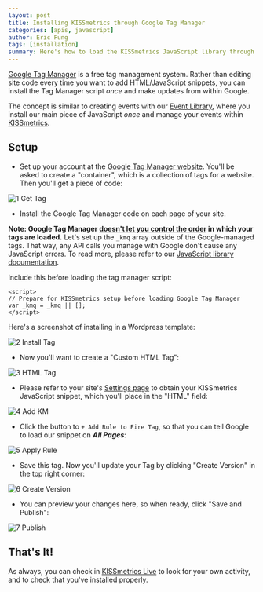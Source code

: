 ```yaml
---
layout: post
title: Installing KISSmetrics through Google Tag Manager
categories: [apis, javascript]
author: Eric Fung
tags: [installation]
summary: Here's how to load the KISSmetrics JavaScript library through Google Tag Manager.
---
```

[Google Tag Manager][gtm] is a free tag management system. Rather than editing site code every time you want to add HTML/JavaScript snippets, you can install the Tag Manager script *once* and make updates from within Google.

The concept is similar to creating events with our [Event Library][evlib], where you install our main piece of JavaScript *once* and manage your events within [KISSmetrics][evlib-link].

## Setup

* Set up your account at the [Google Tag Manager website][gtm]. You'll be asked to create a "container", which is a collection of tags for a website. Then you'll get a piece of code:

![1 Get Tag][ss1]

* Install the Google Tag Manager code on each page of your site.

**Note: Google Tag Manager [doesn't let you control the order][gtm-order] in which your tags are loaded.** Let's set up the `_kmq` array outside of the Google-managed tags. That way, any API calls you manage with Google don't cause any JavaScript errors. To read more, please refer to our [JavaScript library documentation][js-async].

Include this before loading the tag manager script:

    <script>
    // Prepare for KISSmetrics setup before loading Google Tag Manager
    var _kmq = _kmq || [];
    </script>

Here's a screenshot of installing in a Wordpress template:

![2 Install Tag][ss2]

* Now you'll want to create a "Custom HTML Tag":

![3 HTML Tag][ss3]

* Please refer to your site's [Settings page][settings] to obtain your KISSmetrics JavaScript snippet, which you'll place in the "HTML" field:
 
![4 Add KM][ss4]

* Click the button to `+ Add Rule to Fire Tag`, so that you can tell Google to load our snippet on ***All Pages***:

![5 Apply Rule][ss5]

* Save this tag. Now you'll update your Tag by clicking "Create Version" in the top right corner:

![6 Create Version][ss6]

* You can preview your changes here, so when ready, click "Save and Publish":

![7 Publish][ss7]

## That's It!

As always, you can check in [KISSmetrics Live][live] to look for your own activity, and to check that you've installed properly.

[gtm]: https://www.google.com/tagmanager
[gtm-order]: http://support.google.com/tagmanager/answer/2772421/?hl=en

[evlib]: /tools/event-library
[evlib-link]: https://www.kissmetrics.com/wizard
[settings]: https://www.kissmetrics.com/settings
[js-async]: /apis/javascript/javascript-specific#how-does-it-work-

[live]: /tools/live

[ss1]: https://s3.amazonaws.com/kissmetrics-support-files/assets/apis/javascript/google-tag-manager/1-get-tag.png
[ss2]: https://s3.amazonaws.com/kissmetrics-support-files/assets/apis/javascript/google-tag-manager/2-install-tag.png
[ss3]: https://s3.amazonaws.com/kissmetrics-support-files/assets/apis/javascript/google-tag-manager/3-html-tag.png
[ss4]: https://s3.amazonaws.com/kissmetrics-support-files/assets/apis/javascript/google-tag-manager/4-add-km.png
[ss5]: https://s3.amazonaws.com/kissmetrics-support-files/assets/apis/javascript/google-tag-manager/5-apply-rule.png
[ss6]: https://s3.amazonaws.com/kissmetrics-support-files/assets/apis/javascript/google-tag-manager/6-create-version.png
[ss7]: https://s3.amazonaws.com/kissmetrics-support-files/assets/apis/javascript/google-tag-manager/7-publish.png